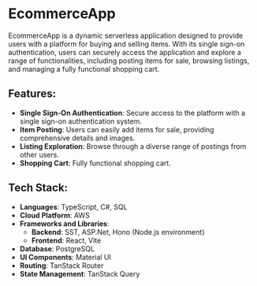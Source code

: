 # **EcommerceApp**

EcommerceApp is a dynamic serverless application designed to provide users with a platform for buying and selling items. With its single sign-on authentication,
users can securely access the application and explore a range of functionalities, including posting items for sale, browsing listings, and managing a fully functional shopping cart.

## Features:
- **Single Sign-On Authentication**: Secure access to the platform with a single sign-on authentication system.
- **Item Posting**: Users can easily add items for sale, providing comprehensive details and images.
- **Listing Exploration**: Browse through a diverse range of postings from other users.
- **Shopping Cart**: Fully functional shopping cart.

## **Tech Stack**:
- **Languages**: TypeScript, C#, SQL
- **Cloud Platform**: AWS
- **Frameworks and Libraries**:
  - **Backend**: SST, ASP.Net, Hono (Node.js environment)
  - **Frontend**: React, Vite
- **Database**: PostgreSQL
- **UI Components**: Material UI
- **Routing**: TanStack Router
- **State Management**: TanStack Query


